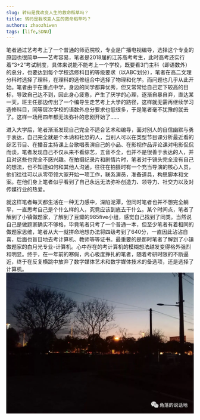 ```yaml
---
slug: 转码是我改变人生的救命稻草吗？
title: 转码是我改变人生的救命稻草吗？
authors: zhaozhiwen
tags: [life,SDNU]
---
```

笔者通过艺考考上了一个普通的师范院校，专业是广播电视编导，选择这个专业的原因也很简单——艺考容易，笔者是2018届的江苏高考考生，此时高考还实行着“3+2”考试制度，具体来说能不能考上一个学校，既要看3门主科（即语数外）的总分，也要达到每个学校选修科目的等级要求（以ABC划分），笔者在高二文理分科时选择了理科，在理科的选修组合中选择了物理和化学。而问题也几乎从此开始。笔者由于在重点中学，身边的同学都算优秀，但又常常给自己定下较高的目标，导致自己达不到，因此身心疲惫，产生了厌学的心理，逐渐自暴自弃，直达某一天，班主任那边传出了一个编导生走艺考上大学的路径，这样就无需再继续学习选修科目，同等层次学校的语数外总分要求也低很多，于是笔者毫不犹豫的就去了。这样一场用四年都无法弥补的悲剧开始了……

进入大学后，笔者渐渐发现自己完全不适合艺术和编导，面对别人的自信幽默与勇于表达，自己完全就是个木讷和社恐的人，当别人可以在类型节目课分析最近看的综艺节目、在播音主持课上台歌唱表演自己的小品、在影视作品评论课对电影侃侃而谈，笔者发现自己不仅从来不看综艺，五音不全，也并不是很善于表达的人，并且对这些也完全不感兴趣。在拍摄纪录片和剧情片时，笔者对于镜头完全没有自己的想法，也不知道如何和其他人沟通，往往在拍摄时有一个充当导演的核心人员，他们往往可以从零带领大家开始一项工作，联系演员，准备道具，构思脚本和文案。在他们身上笔者似乎看到了自己永远无法弥补创造力、领导力、社交力以及对传媒行业的热爱。

就这样笔者每天都生活在一种无力感中，深陷泥潭，但同时笔者也并不想完全躺平，一直思考自己是个什么样的人，究竟应该到底去干什么。某个时间点，笔者了解到了小镇做题家，了解到了豆瓣的985five小组，感觉自己找到了同类。当然说自己是做题家确实不够格，毕竟笔者只考了一个普通一本，但至少笔者有着相同的做题家思维，笔者从大一就拼命地想办法将四级考到了640分，一直因此沾沾自喜，后面也盲目地去考计算机、教师等等证书。最重要的是那时笔者了解到了小镇做题家的白月光专业-计算机。心中存在的考计算机的模糊想法越发变得格外强烈和明显。终于，在一年前的寒假，内心极度挣扎的笔者，随着考研时限的不断逼近，终于在反复横跳中放弃了数字媒体艺术和数字媒体技术的备选项，还是选择了计算机。
![640](./assets/640.jpg)
